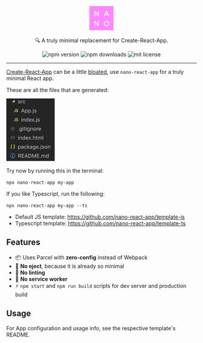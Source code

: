 <p align="center">
  <img alt="nano logo" src="./static/logo.png" width="64">
</p>
<p align="center">
  🔍 A truly minimal replacement for Create-React-App.
</p>

<p align="center">
  <img alt="npm version" src="https://badgen.net/npm/v/nano-react-app">
  <img alt="npm downloads" src="https://badgen.net/npm/dt/nano-react-app">
  <img alt="mit license" src="https://badgen.net/npm/license/nano-react-app">
</p>

---

[Create-React-App](https://github.com/facebook/create-react-app) can be a little [bloated](https://medium.com/hackernoon/create-react-app-is-way-too-bloated-5db07c3511), use `nano-react-app` for a truly minimal React app.

These are all the files that are generated:

<img alt="file structure" src="./static/files.png" width="128">

Try now by running this in the terminal:

```
npx nano-react-app my-app
```

If you like Typescript, run the following:

```
npx nano-react-app my-app --ts
```

- Default JS template: https://github.com/nano-react-app/template-js
- Typescript template: https://github.com/nano-react-app/template-ts

## Features

- 📦 Uses Parcel with **zero-config** instead of Webpack
- 🚫 **No eject**, because it is already so minimal
- 🚫 **No linting**
- 🚫 **No service worker**
- ⚡ `npm start` and `npm run build` scripts for dev server and production build

## Usage

For App configuration and usage info, see the respective template's README.
